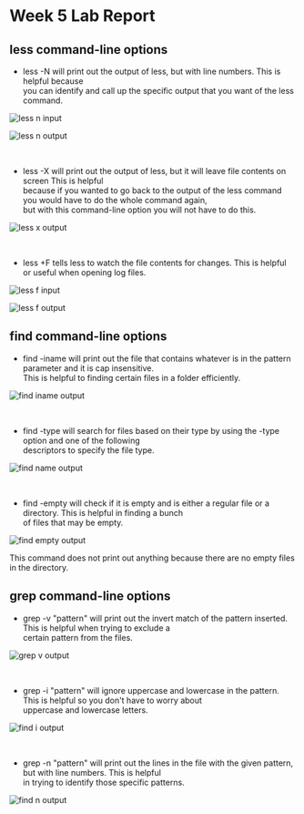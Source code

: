 # Week 5 Lab Report

## less command-line options
- less -N <filename> will print out the output of less, but with line numbers. This is helpful because <br/>
you can identify and call up the specific output that you want of the less command. <br/>
  
![less n input](https://user-images.githubusercontent.com/114313685/198956083-5186bcf9-6aa9-4f10-adee-410aa62e5212.PNG) <br/>

![less n output](https://user-images.githubusercontent.com/114313685/198944646-87564c9a-9ad5-4c3c-8a30-2e0dc4d90090.PNG) <br/>

<br/>
  
- less -X <filename> will print out the output of less, but it will leave file contents on screen This is helpful <br/>
because if you wanted to go back to the output of the less command you would have to do the whole command again, <br/>
but with this command-line option you will not have to do this. <br/>
  
![less x output](https://user-images.githubusercontent.com/114313685/198944786-f1e4204b-f8f8-4319-b886-bcda4037ed21.PNG) <br/>

<br/>

- less +F <filename> tells less to watch the file contents for changes. This is helpful or useful when opening log files. <br/>
  
![less f input](https://user-images.githubusercontent.com/114313685/198945297-0f2df8d8-315f-4d54-b4e5-c18bec1df784.PNG)   <br/>
  
![less f output](https://user-images.githubusercontent.com/114313685/198945330-f11dc234-8b5c-44c4-850b-f8e4089a77ee.PNG)  <br/>
  
## find command-line options
- find -iname <pattern> will print out the file that contains whatever is in the pattern parameter and it is cap insensitive. <br/>
This is helpful to finding certain files in a folder efficiently. <br/>
  
![find iname output](https://user-images.githubusercontent.com/114313685/198947568-be4773c2-592b-492b-9e80-310b284e7e4b.PNG) <br/>

<br/>
  
- find -type <type> <name> will search for files based on their type by using the -type option and one of the following <br/>
descriptors to specify the file type. <br/>
  
![find name output](https://user-images.githubusercontent.com/114313685/198950682-d0745adb-cc9f-4ae5-ae15-fdf7829fcb59.PNG) <br/>
  
<br/>
 
- find <path> -empty will check if it is empty and is either a regular file or a directory. This is helpful in finding a bunch <br/>
of files that may be empty. <br/>
  
![find empty output](https://user-images.githubusercontent.com/114313685/198951346-5378e885-60cd-4daf-86a5-61d34fea17e9.PNG) <br/>
  
This command does not print out anything because there are no empty files in the directory. <br/>
  
## grep command-line options
- grep -v "pattern" <file> will print out the invert match of the pattern inserted. This is helpful when trying to exclude a <br/>
certain pattern from the files. <br/>
  
![grep v output](https://user-images.githubusercontent.com/114313685/198954144-88cd6081-efbb-4260-93e3-79c69880f298.PNG) <br/>

<br/>
  
- grep -i "pattern" <file> will ignore uppercase and lowercase in the pattern. This is helpful so you don't have to worry about <br/>
uppercase and lowercase letters. <br/>
  
![find i output](https://user-images.githubusercontent.com/114313685/198954426-08a80619-1f34-4962-af89-c40eff172645.PNG) <br/> 

<br/>
  
- grep -n "pattern" <file> will print out the lines in the file with the given pattern, but with line numbers. This is helpful <br/>
in trying to identify those specific patterns. <br/>
  
![find n output](https://user-images.githubusercontent.com/114313685/198954649-b68a9350-6284-41d3-aed6-8c0351368302.PNG) <br/>

